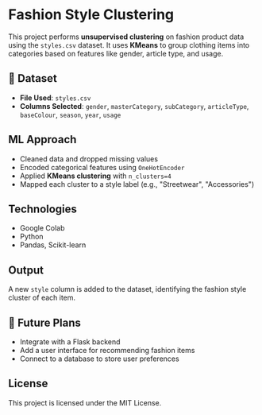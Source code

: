 #  Fashion Style Clustering

This project performs **unsupervised clustering** on fashion product data using the `styles.csv` dataset. It uses **KMeans** to group clothing items into categories based on features like gender, article type, and usage.

## 📁 Dataset
- **File Used**: `styles.csv`
- **Columns Selected**: `gender`, `masterCategory`, `subCategory`, `articleType`, `baseColour`, `season`, `year`, `usage`

##  ML Approach
- Cleaned data and dropped missing values
- Encoded categorical features using `OneHotEncoder`
- Applied **KMeans clustering** with `n_clusters=4`
- Mapped each cluster to a style label (e.g., "Streetwear", "Accessories")

##  Technologies
- Google Colab
- Python
- Pandas, Scikit-learn

## Output
A new `style` column is added to the dataset, identifying the fashion style cluster of each item.

## 🚀 Future Plans
- Integrate with a Flask backend
- Add a user interface for recommending fashion items
- Connect to a database to store user preferences

##  License
This project is licensed under the MIT License.
